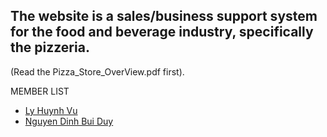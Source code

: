## **The website is a sales/business support system for the food and beverage industry, specifically the pizzeria.**
(Read the Pizza_Store_OverView.pdf first).

MEMBER LIST

- [Ly Huynh Vu](https://github.com/lyhuynhvu)
- [Nguyen Dinh Bui Duy](https://github.com/NguyenDinhBuiDuy)
